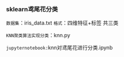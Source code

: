 ### sklearn鸢尾花分类

`数据集`：iris_data.txt `格式`：四维特征+标签 共三类

`KNN聚类算法实现分类`：knn.py

`jupyternotebook:`knn对鸢尾花进行分类.ipynb

